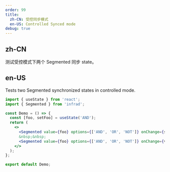 ```yaml
---
order: 99
title:
  zh-CN: 受控同步模式
  en-US: Controlled Synced mode
debug: true
---
```


## zh-CN

测试受控模式下两个 Segmented 同步 state。

## en-US

Tests two Segmented synchronized states in controlled mode.

```jsx
import { useState } from 'react';
import { Segmented } from 'infrad';

const Demo = () => {
  const [foo, setFoo] = useState('AND');
  return (
    <>
      <Segmented value={foo} options={['AND', 'OR', 'NOT']} onChange={setFoo} />
      &nbsp;&nbsp;
      <Segmented value={foo} options={['AND', 'OR', 'NOT']} onChange={value => setFoo(value)} />
    </>
  );
};

export default Demo;
```
